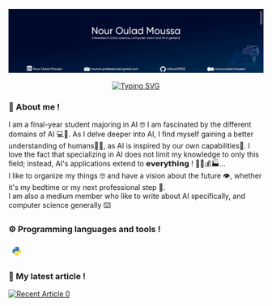 ![Banner](https://github.com/NourOM02/NourOM02/blob/main/top.png)

<p align="center">
  <a href="https://git.io/typing-svg"><img src="https://readme-typing-svg.demolab.com/?font=Glory+medium&pause=500&color=808080&center=true&width=435&lines=Artificial+Intelligence+Student;Interested%20in;Data+science;Computer%20vision;AI%20in%20general%20:D" alt="Typing SVG" /></a>
</p>

### 👋 About me  !

I am a final-year student majoring in AI 🤓 I am fascinated by the different domains of AI 💻🧠. As I delve deeper into AI, I find myself gaining a better understanding of humans🧑‍🦱, as AI is inspired by our own capabilities💪. I love the fact that specializing in AI does not limit my knowledge to only this field; instead, AI's applications extend to 𝗲𝘃𝗲𝗿𝘆𝘁𝗵𝗶𝗻𝗴 ! 💊🤖💰🏭...<br />
I like to organize my things 🤓 and have a vision about the future 👁️, whether it's my bedtime or my next professional step 🙂.<br />
I am also a medium member who like to write about AI specifically, and computer science generally ⌨️

### ⚙️ Programming languages and tools !

<img src="https://raw.githubusercontent.com/github/explore/80688e429a7d4ef2fca1e82350fe8e3517d3494d/topics/python/python.png" alt="Python" height="25" style="vertical-align:top; margin:4px">

### 📄 My latest article !

<a target="_blank" href="https://github-readme-medium-recent-article.vercel.app/medium/@nour.oulad.moussa/0"><img src="https://github-readme-medium-recent-article.vercel.app/medium/@nour.oulad.moussa/0" alt="Recent Article 0"> 
